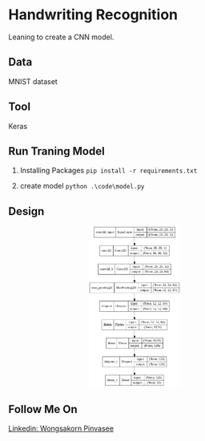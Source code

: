 # Handwriting Recognition

Leaning to create a CNN model.

## Data
MNIST dataset

## Tool
Keras

## Run Traning Model

1. Installing Packages  ``` pip install -r requirements.txt ```

2. create model ``` python .\code\model.py ```
   

## Design
<p align="center">
    <img widht="480" height="320" src="https://github.com/SunWPS/Handwriting_Recognition/blob/master/images/model_diagram.png?raw=true">
</p>

## Follow Me On
[Linkedin: Wongsakorn Pinvasee](https://www.linkedin.com/in/wongsakorn-pinvasee-b57b34186/)
